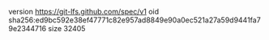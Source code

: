 version https://git-lfs.github.com/spec/v1
oid sha256:ed9bc592e38ef47771c82e957ad8849e90a0ec521a27a59d9441fa79e2344716
size 32405
